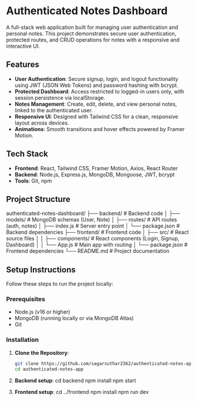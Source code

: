 # Authenticated Notes Dashboard

A full-stack web application built for managing user authentication and personal notes. This project demonstrates secure user authentication, protected routes, and CRUD operations for notes with a responsive and interactive UI.

## Features
- **User Authentication**: Secure signup, login, and logout functionality using JWT (JSON Web Tokens) and password hashing with bcrypt.
- **Protected Dashboard**: Access restricted to logged-in users only, with session persistence via localStorage.
- **Notes Management**: Create, edit, delete, and view personal notes, linked to the authenticated user.
- **Responsive UI**: Designed with Tailwind CSS for a clean, responsive layout across devices.
- **Animations**: Smooth transitions and hover effects powered by Framer Motion.

## Tech Stack
- **Frontend**: React, Tailwind CSS, Framer Motion, Axios, React Router
- **Backend**: Node.js, Express.js, MongoDB, Mongoose, JWT, bcrypt
- **Tools**: Git, npm

## Project Structure
authenticated-notes-dashboard/
├── backend/              # Backend code
│   ├── models/           # MongoDB schemas (User, Note)
│   ├── routes/           # API routes (auth, notes)
│   ├── index.js          # Server entry point
│   └── package.json      # Backend dependencies
├── frontend/             # Frontend code
│   ├── src/              # React source files
│   │   ├── components/   # React components (Login, Signup, Dashboard)
│   │   └── App.js        # Main app with routing
│   └── package.json      # Frontend dependencies
└── README.md             # Project documentation



## Setup Instructions
Follow these steps to run the project locally:

### Prerequisites
- Node.js (v16 or higher)
- MongoDB (running locally or via MongoDB Atlas)
- Git

### Installation
1. **Clone the Repository**:
   ```bash
   git clone https://github.com/sagarsuthar2362/authenticated-notes-app
   cd authenticated-notes-app


2. **Backend setup**:
cd backend
npm install
npm start


3. **Frontend setup**:
cd ../frontend
npm install
npm run dev


